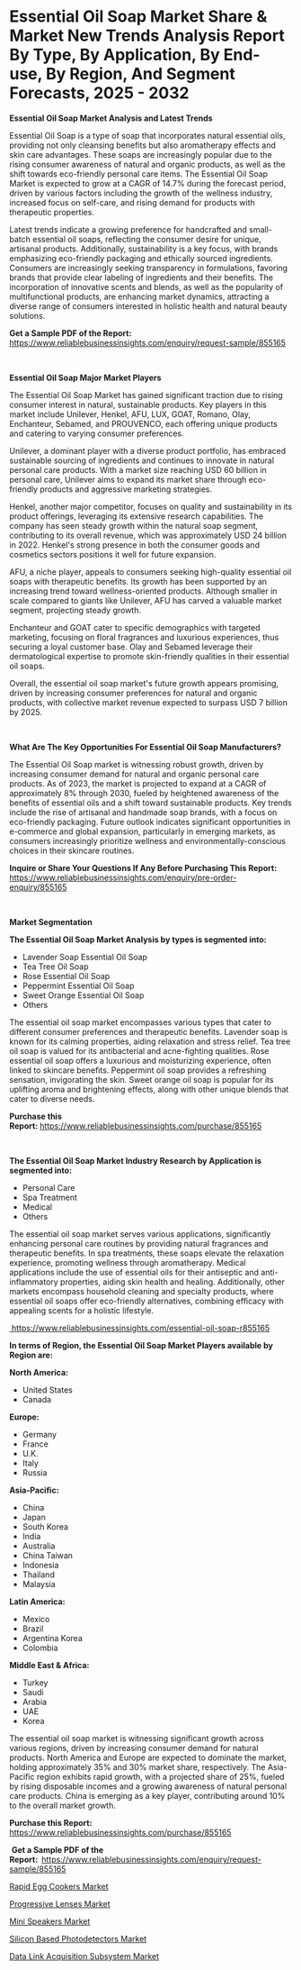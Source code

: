 <p><h1>Essential Oil Soap Market Share & Market New Trends Analysis Report By Type, By Application, By End-use, By Region, And Segment Forecasts, 2025 - 2032</h1></p><p><strong>Essential Oil Soap Market Analysis and Latest Trends</strong></p>
<p><p>Essential Oil Soap is a type of soap that incorporates natural essential oils, providing not only cleansing benefits but also aromatherapy effects and skin care advantages. These soaps are increasingly popular due to the rising consumer awareness of natural and organic products, as well as the shift towards eco-friendly personal care items. The Essential Oil Soap Market is expected to grow at a CAGR of 14.7% during the forecast period, driven by various factors including the growth of the wellness industry, increased focus on self-care, and rising demand for products with therapeutic properties.</p><p>Latest trends indicate a growing preference for handcrafted and small-batch essential oil soaps, reflecting the consumer desire for unique, artisanal products. Additionally, sustainability is a key focus, with brands emphasizing eco-friendly packaging and ethically sourced ingredients. Consumers are increasingly seeking transparency in formulations, favoring brands that provide clear labeling of ingredients and their benefits. The incorporation of innovative scents and blends, as well as the popularity of multifunctional products, are enhancing market dynamics, attracting a diverse range of consumers interested in holistic health and natural beauty solutions.</p></p>
<p><strong>Get a Sample PDF of the Report:&nbsp;</strong> <a href="https://www.reliablebusinessinsights.com/enquiry/request-sample/855165?utm_campaign=1138&utm_medium=2&utm_source=Github&utm_content=ia&utm_term=05022025&utm_id=essential-oil-soap">https://www.reliablebusinessinsights.com/enquiry/request-sample/855165</a></p>
<p>&nbsp;</p>
<p><strong>Essential Oil Soap Major Market Players</strong></p>
<p><p>The Essential Oil Soap Market has gained significant traction due to rising consumer interest in natural, sustainable products. Key players in this market include Unilever, Henkel, AFU, LUX, GOAT, Romano, Olay, Enchanteur, Sebamed, and PROUVENCO, each offering unique products and catering to varying consumer preferences.</p><p>Unilever, a dominant player with a diverse product portfolio, has embraced sustainable sourcing of ingredients and continues to innovate in natural personal care products. With a market size reaching USD 60 billion in personal care, Unilever aims to expand its market share through eco-friendly products and aggressive marketing strategies.</p><p>Henkel, another major competitor, focuses on quality and sustainability in its product offerings, leveraging its extensive research capabilities. The company has seen steady growth within the natural soap segment, contributing to its overall revenue, which was approximately USD 24 billion in 2022. Henkel's strong presence in both the consumer goods and cosmetics sectors positions it well for future expansion.</p><p>AFU, a niche player, appeals to consumers seeking high-quality essential oil soaps with therapeutic benefits. Its growth has been supported by an increasing trend toward wellness-oriented products. Although smaller in scale compared to giants like Unilever, AFU has carved a valuable market segment, projecting steady growth.</p><p>Enchanteur and GOAT cater to specific demographics with targeted marketing, focusing on floral fragrances and luxurious experiences, thus securing a loyal customer base. Olay and Sebamed leverage their dermatological expertise to promote skin-friendly qualities in their essential oil soaps.</p><p>Overall, the essential oil soap market's future growth appears promising, driven by increasing consumer preferences for natural and organic products, with collective market revenue expected to surpass USD 7 billion by 2025.</p></p>
<p>&nbsp;</p>
<p><strong>What Are The Key Opportunities For Essential Oil Soap Manufacturers?</strong></p>
<p><p>The Essential Oil Soap market is witnessing robust growth, driven by increasing consumer demand for natural and organic personal care products. As of 2023, the market is projected to expand at a CAGR of approximately 8% through 2030, fueled by heightened awareness of the benefits of essential oils and a shift toward sustainable products. Key trends include the rise of artisanal and handmade soap brands, with a focus on eco-friendly packaging. Future outlook indicates significant opportunities in e-commerce and global expansion, particularly in emerging markets, as consumers increasingly prioritize wellness and environmentally-conscious choices in their skincare routines.</p></p>
<p><strong>Inquire or Share Your Questions If Any Before Purchasing This Report:</strong> <a href="https://www.reliablebusinessinsights.com/enquiry/pre-order-enquiry/855165?utm_campaign=1138&utm_medium=2&utm_source=Github&utm_content=ia&utm_term=05022025&utm_id=essential-oil-soap">https://www.reliablebusinessinsights.com/enquiry/pre-order-enquiry/855165</a></p>
<p>&nbsp;</p>
<p><strong>Market Segmentation</strong></p>
<p><strong>The Essential Oil Soap Market Analysis by types is segmented into:</strong></p>
<p><ul><li>Lavender Soap Essential Oil Soap</li><li>Tea Tree Oil Soap</li><li>Rose Essential Oil Soap</li><li>Peppermint Essential Oil Soap</li><li>Sweet Orange Essential Oil Soap</li><li>Others</li></ul></p>
<p><p>The essential oil soap market encompasses various types that cater to different consumer preferences and therapeutic benefits. Lavender soap is known for its calming properties, aiding relaxation and stress relief. Tea tree oil soap is valued for its antibacterial and acne-fighting qualities. Rose essential oil soap offers a luxurious and moisturizing experience, often linked to skincare benefits. Peppermint oil soap provides a refreshing sensation, invigorating the skin. Sweet orange oil soap is popular for its uplifting aroma and brightening effects, along with other unique blends that cater to diverse needs.</p></p>
<p><strong>Purchase this Report:&nbsp;</strong><a href="https://www.reliablebusinessinsights.com/purchase/855165?utm_campaign=1138&utm_medium=2&utm_source=Github&utm_content=ia&utm_term=05022025&utm_id=essential-oil-soap">https://www.reliablebusinessinsights.com/purchase/855165</a></p>
<p>&nbsp;</p>
<p><strong>The Essential Oil Soap Market Industry Research by Application is segmented into:</strong></p>
<p><ul><li>Personal Care</li><li>Spa Treatment</li><li>Medical</li><li>Others</li></ul></p>
<p><p>The essential oil soap market serves various applications, significantly enhancing personal care routines by providing natural fragrances and therapeutic benefits. In spa treatments, these soaps elevate the relaxation experience, promoting wellness through aromatherapy. Medical applications include the use of essential oils for their antiseptic and anti-inflammatory properties, aiding skin health and healing. Additionally, other markets encompass household cleaning and specialty products, where essential oil soaps offer eco-friendly alternatives, combining efficacy with appealing scents for a holistic lifestyle.</p></p>
<p><a href="https://www.reliablebusinessinsights.com/essential-oil-soap-r855165?utm_campaign=1138&utm_medium=2&utm_source=Github&utm_content=ia&utm_term=05022025&utm_id=essential-oil-soap">&nbsp;https://www.reliablebusinessinsights.com/essential-oil-soap-r855165</a></p>
<p><strong>In terms of Region, the Essential Oil Soap Market Players available by Region are:</strong></p>
<p>
    <p> <strong> North America: </strong>
        <ul>
            <li>United States</li>
            <li>Canada</li>
        </ul>
        </p> 
    <p> <strong> Europe: </strong>
        <ul>
            <li>Germany</li>
            <li>France</li>
            <li>U.K.</li>
            <li>Italy</li>
            <li>Russia</li>
        </ul>
        </p> 
    <p> <strong> Asia-Pacific: </strong>
        <ul>
            <li>China</li>
            <li>Japan</li>
            <li>South Korea</li>
            <li>India</li>
            <li>Australia</li>
            <li>China Taiwan</li>
            <li>Indonesia</li>
            <li>Thailand</li>
            <li>Malaysia</li>
        </ul>
        </p> 
    <p> <strong> Latin America: </strong>
        <ul>
            <li>Mexico</li>
            <li>Brazil</li>
            <li>Argentina Korea</li>
            <li>Colombia</li>
        </ul>
        </p> 
    <p> <strong> Middle East & Africa: </strong>
        <ul>
            <li>Turkey</li>
            <li>Saudi</li>
            <li>Arabia</li>
            <li>UAE</li>
            <li>Korea</li>
        </ul>
    </p>
    </p>
<p><p>The essential oil soap market is witnessing significant growth across various regions, driven by increasing consumer demand for natural products. North America and Europe are expected to dominate the market, holding approximately 35% and 30% market share, respectively. The Asia-Pacific region exhibits rapid growth, with a projected share of 25%, fueled by rising disposable incomes and a growing awareness of natural personal care products. China is emerging as a key player, contributing around 10% to the overall market growth.</p></p>
<p><strong>Purchase this Report: </strong><a href="https://www.reliablebusinessinsights.com/purchase/855165?utm_campaign=1138&utm_medium=2&utm_source=Github&utm_content=ia&utm_term=05022025&utm_id=essential-oil-soap">https://www.reliablebusinessinsights.com/purchase/855165</a></p>
<p>&nbsp;<strong>Get a Sample PDF of the Report:&nbsp;&nbsp;</strong><a href="https://www.reliablebusinessinsights.com/enquiry/request-sample/855165?utm_campaign=1138&utm_medium=2&utm_source=Github&utm_content=ia&utm_term=05022025&utm_id=essential-oil-soap">https://www.reliablebusinessinsights.com/enquiry/request-sample/855165</a></p>
<p><strong></strong></p>
<p><p><a href="https://www.linkedin.com/pulse/revenue-growth-rapid-egg-cookers-market-94-cagr-from-2025-hqaif?utm_campaign=1138&utm_medium=2&utm_source=Github&utm_content=ia&utm_term=05022025&utm_id=essential-oil-soap">Rapid Egg Cookers Market</a></p><p><a href="https://github.com/abedlagagica4/Market-Research-Report-List-1/blob/main/progressive-lenses-market.md?utm_campaign=1138&utm_medium=2&utm_source=Github&utm_content=ia&utm_term=05022025&utm_id=essential-oil-soap">Progressive Lenses Market</a></p><p><a href="https://github.com/rashkaeduzor/Market-Research-Report-List-1/blob/main/mini-speakers-market.md?utm_campaign=1138&utm_medium=2&utm_source=Github&utm_content=ia&utm_term=05022025&utm_id=essential-oil-soap">Mini Speakers Market</a></p><p><a href="https://www.linkedin.com/pulse/projected-revenue-market-growth-silicon-based-photodetectors-5dgyf?utm_campaign=1138&utm_medium=2&utm_source=Github&utm_content=ia&utm_term=05022025&utm_id=essential-oil-soap">Silicon Based Photodetectors Market</a></p><p><a href="https://www.linkedin.com/pulse/according-market-research-data-link-acquisition-subsystem-size-hqk8f?utm_campaign=1138&utm_medium=2&utm_source=Github&utm_content=ia&utm_term=05022025&utm_id=essential-oil-soap">Data Link Acquisition Subsystem Market</a></p></p>